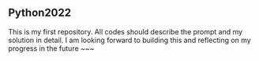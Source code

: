 ## Python2022
This is my first repository. All codes should describe the prompt and my solution in detail. I am looking forward to building this and reflecting on my progress in the future ~~~
